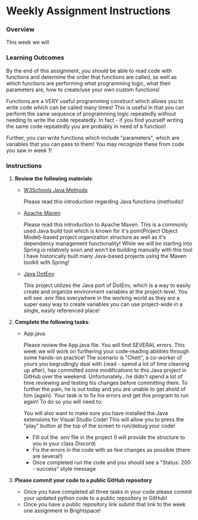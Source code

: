 # Weekly Assignment Instructions


### Overview

This week we will 

### Learning Outcomes
By the end of this assignment, you should be able to read code with functions and determine the order that functions are called, as well as which functions are performing what programming logic, what their parameters are, how to create/use your own custom functions!

Functions are a VERY useful programming construct which allows you to write code which can be called many times!  This is useful in that you can perform the same sequence of programming logic repeatedly without needing to write the code repeatedly.  In fact - if you find yourself writing the same code repeatedly you are probably in need of a function!  

Further, you can write functions which include "parameters", which are variables that you can pass to them!  You may recognize these from code you saw in week 1!

### Instructions
1. **Review the following materials**:

   - [W3Schools Java Methods](https://www.w3schools.com/java/java_methods.asp)

        Please read this introduction regarding Java functions (methods)!

   - [Apache Maven](https://maven.apache.org/what-is-maven.html)

        Please read this introduction to Apache Maven.  This is a commonly used Java build tool which is known for it's pom(Project Object Model)-based project organization structure as well as it's dependency management functionality!  While we will be starting into Spring.io relatively soon and won't be building manually with this tool I have historically built many Java-based projects using the Maven toolkit with Spring!
     
   - [Java DotEnv](https://github.com/cdimascio/dotenv-java)

        This project utilizes the Java port of DotEnv, which is a way to easily create and organize environment variables at the project-level.  You will see .env files everywhere in the working world as they are a super easy way to create variables you can use project-wide in a single, easily referenced place!

3. **Complete the following tasks**:
   - App.java

        Please review the App.java file.  You will find SEVERAL errors.  This week we will work on furthering your code-reading abilities through some hands-on practice!  The scenario is "Chett", a co-worker of yours you begrudingly deal with (read - spend a lot of time cleaning up after), has committed some modifications to this Java project in GitHub over the weekend.  Unfortunately...he didn't spend a lot of time reviewing and testing his changes before committing them.  To further the pain, he is out today and you are unable to get ahold of him (again).  Your task is to fix his errors and get this program to run again!  To do so you will need to:
        
        You will also want to make sure you have installed the Java extensions for Visual Studio Code!  This will allow you to press the "play" button at the top of the screen to run/debug your code!

        - Fill out the .env file in the project (I will provide the structure to you in your class Discord)
        - Fix the errors in the code with as few changes as possible (there are several!)
        - Once completed run the code and you should see a "Status: 200 - success" style message
   
4. **Please commit your code to a public GitHub repository**
    - Once you have completed all three tasks in your code please commit your updated python code to a public repository in GitHub!
    - Once you have a public repository link submit that link to the week one assignment in Brightspace!
